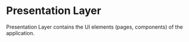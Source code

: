 ﻿# Presentation Layer

Presentation Layer contains the UI elements (pages, components) of the application.
